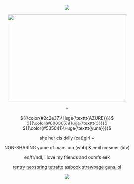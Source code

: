 &nbsp;
<div align="center">

![](https://komarev.com/ghpvc/?username=moidix&label=🗝&color=18263b&abbreviated=true)

<img src="https://i.postimg.cc/GpHhxNjy/tumblr-d7c3d30823bd10cba14cab954240661b-38f34643-500.gif" width="380" height="280">

♰

${{\color{#2c2e37}\Huge{\texttt{AZURE}}}}$ ${{\color{#606365}\Huge{\texttt{ː}}}}$ ${{\color{#535041}\Huge{\texttt{yuna}}}}$

she her cis dolly (cat)girl [+](https://pronouns.cc/@adelaide)

NON-SHARING yume of mammon (whb) & emil mesmer (idv)

en/fr/ndl, i love my friends and oomfs eek

[rentry](https://rentry.co/wrecked) [neospring](https://neospring.org/@gurohime) [tetratto](https://tetratto.com/@kaiser) [atabook](https://wxs.atabook.org) [strawpage](https://mdma.straw.page) [guns.lol](https://guns.lol/lesbian)
 
![](https://spotify-github-profile.kittinanx.com/api/view.svg?uid=314mkicxlkkdu2xbfq5sn4qlspni&cover_image=true&theme=natemoo-re&show_offline=true&background_color=121212&interchange=false&bar_color=1448c2&bar_color_cover=false)
<div>
